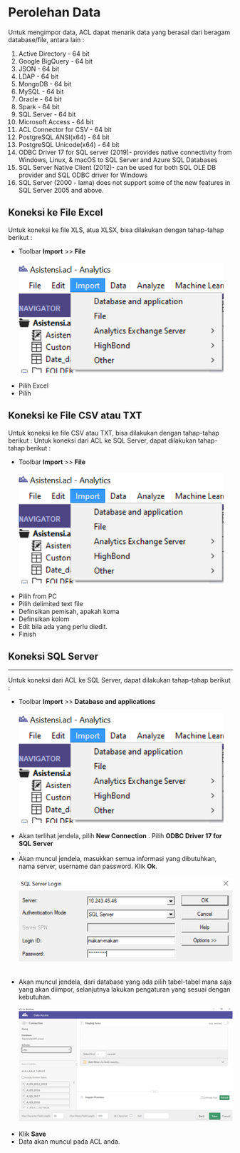 # Perolehan Data

Untuk mengimpor data, ACL dapat menarik data yang berasal dari beragam database/file, antara lain :
1. Active Directory - 64 bit
2. Google BigQuery - 64 bit
3. JSON - 64 bit
4. LDAP - 64 bit
5. MongoDB - 64 bit
6. MySQL - 64 bit
7. Oracle - 64 bit
8. Spark - 64 bit
9. SQL Server - 64 bit
10. Microsoft Access - 64 bit
11. ACL Connector for CSV - 64 bit
12. PostgreSQL ANSI(x64) - 64 bit
13. PostgreSQL Unicode(x64) - 64 bit
14. ODBC Driver 17 for SQL server (2019)- provides native connectivity from Windows, Linux, & macOS to SQL Server and Azure SQL Databases
15. SQL Server Native Client (2012)- can be used for both SQL OLE DB provider and SQL ODBC driver for Windows
16. SQL Server (2000 - lama) does not support some of the new features in SQL Server 2005 and above. 

## Koneksi ke File Excel
Untuk koneksi ke file XLS, atua XLSX, bisa dilakukan dengan tahap-tahap berikut :
* Toolbar **Import** >> **File**<br><br>
  ![SQL1](https://github.com/ansyaku/tabk.acl/blob/main/img/SQL1.png)
  <br><br>
* Pilih Excel
* Pilih

## Koneksi ke File CSV atau TXT
Untuk koneksi ke file CSV atau TXT, bisa dilakukan dengan tahap-tahap berikut :
Untuk koneksi dari ACL ke SQL Server, dapat dilakukan tahap-tahap berikut :
* Toolbar **Import** >> **File**<br><br>
  ![SQL1](https://github.com/ansyaku/tabk.acl/blob/main/img/SQL1.png)
  <br><br>
* Pilih from PC
* Pilih delimited text file
* Definsikan pemisah, apakah koma
* Definsikan kolom
* Edit bila ada yang perlu diedit.
* Finish

## Koneksi SQL Server
***

Untuk koneksi dari ACL ke SQL Server, dapat dilakukan tahap-tahap berikut :
* Toolbar **Import** >> **Database and applications**<br><br>
  ![SQL1](https://github.com/ansyaku/tabk.acl/blob/main/img/SQL1.png)
  <br><br>
* Akan terlihat jendela, pilih **New Connection** . Pilih **ODBC Driver 17 for SQL Server**<br>.
* Akan muncul jendela, masukkan semua informasi yang dibutuhkan, nama server, username dan password. Klik **Ok**.
  <br><br>
  ![SQL1](https://github.com/ansyaku/tabk.acl/blob/main/img/SQL2.png)  
  <br><br>
* Akan muncul jendela, dari database yang ada pilih tabel-tabel mana saja yang akan diimpor, selanjutnya lakukan pengaturan yang sesuai dengan kebutuhan.
  <br><br>
  ![SQL1](https://github.com/ansyaku/tabk.acl/blob/main/img/SQL3.png)
  <br><br>
* Klik **Save**
* Data akan muncul pada ACL anda.
